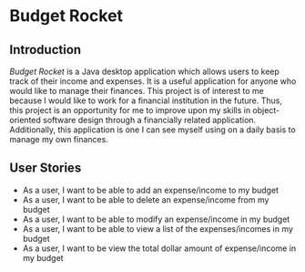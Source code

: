 # Budget Rocket

## Introduction

*Budget Rocket* is a Java desktop application which allows users to keep track of their income and expenses. It is a 
useful application for anyone who would like to manage their finances. This project is of interest to me because I would 
like to work for a financial institution in the future. Thus, this project is an opportunity for me to improve upon my 
skills in object-oriented software design through a financially related application. Additionally, this application is 
one I can see myself using on a daily basis to manage my own finances.

## User Stories

- As a user, I want to be able to add an expense/income to my budget  
- As a user, I want to be able to delete an expense/income from my budget
- As a user, I want to be able to modify an expense/income in my budget
- As a user, I want to be able to view a list of the expenses/incomes in my budget
- As a user, I want to be view the total dollar amount of expense/income in my budget 
